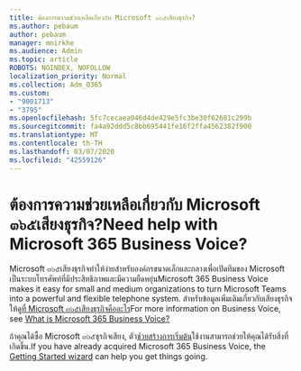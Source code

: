 ```yaml
---
title: ต้องการความช่วยเหลือเกี่ยวกับ Microsoft ๓๖๕เสียงธุรกิจ?
ms.author: pebaum
author: pebaum
manager: mnirkhe
ms.audience: Admin
ms.topic: article
ROBOTS: NOINDEX, NOFOLLOW
localization_priority: Normal
ms.collection: Adm_O365
ms.custom:
- "9001713"
- "3795"
ms.openlocfilehash: 5fc7cecaea046d4de429e5fc3be30f62681c299b
ms.sourcegitcommit: fa4a92ddd5c8bb695441fe16f2ffa4562382f900
ms.translationtype: MT
ms.contentlocale: th-TH
ms.lasthandoff: 03/07/2020
ms.locfileid: "42559126"
---
```

# <a name="need-help-with-microsoft-365-business-voice"></a><span data-ttu-id="f5ba9-102">ต้องการความช่วยเหลือเกี่ยวกับ Microsoft ๓๖๕เสียงธุรกิจ?</span><span class="sxs-lookup"><span data-stu-id="f5ba9-102">Need help with Microsoft 365 Business Voice?</span></span>

<span data-ttu-id="f5ba9-103">Microsoft ๓๖๕เสียงธุรกิจทำให้ง่ายสำหรับองค์กรขนาดเล็กและกลางเพื่อเปิดทีมของ Microsoft เป็นระบบโทรศัพท์ที่มีประสิทธิภาพและมีความยืดหยุ่น</span><span class="sxs-lookup"><span data-stu-id="f5ba9-103">Microsoft 365 Business Voice makes it easy for small and medium organizations to turn Microsoft Teams into a powerful and flexible telephone system.</span></span> <span data-ttu-id="f5ba9-104">สำหรับข้อมูลเพิ่มเติมเกี่ยวกับเสียงธุรกิจให้ดู[ที่ Microsoft ๓๖๕เสียงธุรกิจคืออะไร](https://docs.microsoft.com/microsoftteams/business-voice/whats-business-voice)</span><span class="sxs-lookup"><span data-stu-id="f5ba9-104">For more information on Business Voice, see [What is Microsoft 365 Business Voice?](https://docs.microsoft.com/microsoftteams/business-voice/whats-business-voice)</span></span>

<span data-ttu-id="f5ba9-105">ถ้าคุณได้ซื้อ Microsoft ๓๖๕ธุรกิจเสียง, ตัว[ช่วยสร้างการเริ่มต้น](https://docs.microsoft.com/en-us/microsoftteams/business-voice/use-getting-started-wizard)ใช้งานสามารถช่วยให้คุณได้รับสิ่งที่เกิดขึ้น.</span><span class="sxs-lookup"><span data-stu-id="f5ba9-105">If you have already acquired Microsoft 365 Business Voice, the [Getting Started wizard](https://docs.microsoft.com/en-us/microsoftteams/business-voice/use-getting-started-wizard) can help you get things going.</span></span> 
